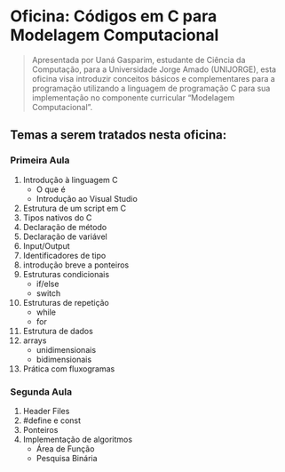# Oficina: Códigos em C para Modelagem Computacional

>Apresentada por Uaná Gasparim, estudante de Ciência da Computação, para a Universidade Jorge Amado (UNIJORGE), esta oficina visa introduzir conceitos básicos e complementares para a programação utilizando a linguagem de programação C para sua implementação no componente curricular “Modelagem Computacional”.  

## Temas a serem tratados nesta oficina:

### Primeira Aula

1. Introdução à linguagem C
   * O que é
   * Introdução ao Visual Studio
2. Estrutura de um script em C
3. Tipos nativos do C
4. Declaração de método
5. Declaração de variável
6. Input/Output
7. Identificadores de tipo
8. introdução breve a ponteiros
9. Estruturas condicionais
   * if/else
   * switch
10. Estruturas de repetição
    * while
    * for
11. Estrutura de dados
12. arrays
    * unidimensionais
    * bidimensionais
13. Prática com fluxogramas

### Segunda Aula

1. Header Files
2. #define e const
3. Ponteiros
4. Implementação de algoritmos
   * Área de Função
   * Pesquisa Binária
